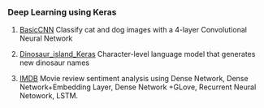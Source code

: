 ### Deep Learning using Keras

1. [BasicCNN](https://github.com/qwyeow/Keras/blob/master/BasicCNN.ipynb) Classify cat and dog images with a 4-layer Convolutional Neural Network  

2. [Dinosaur_island_Keras](https://github.com/qwyeow/Keras/blob/master/Dinosaur_island_Keras.ipynb) Character-level language model that generates new dinosaur names

3. [IMDB](https://github.com/qwyeow/Keras/blob/master/IMDB.ipynb) Movie review sentiment analysis using Dense Network,  Dense Network+Embedding Layer, Dense Network +GLove, Recurrent Neural Netowork, LSTM.  
